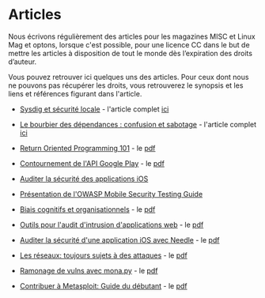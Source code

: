 # Articles

Nous écrivons régulièrement des articles pour les magazines MISC et Linux Mag et optons, lorsque c'est possible, pour une licence CC dans le but de mettre les articles à disposition de tout le monde dès l’expiration des droits d’auteur.

Vous pouvez retrouver ici quelques uns des articles. Pour ceux dont nous ne pouvons pas récupérer les droits, vous retrouverez le synopsis et les liens et références figurant dans l'article.

- [Sysdig et sécurité locale](https://github.com/randorisec/articles/tree/master/GLMF265_Sysdig) - l'article complet [ici](https://connect.ed-diamond.com/gnu-linux-magazine/glmf-265/sysdig-et-securite-locale)

- [Le bourbier des dépendances : confusion et sabotage](https://github.com/randorisec/articles/tree/master/MISC123_Dépendances) - l'article complet [ici](https://connect.ed-diamond.com/misc/misc-123/le-bourbier-des-dependances-confusion-et-sabotage)

- [Return Oriented Programming 101](https://github.com/randorisec/articles/tree/master/MISCHS22-ROP-101) - le [pdf](https://github.com/randorisec/articles/blob/master/MISCHS22-ROP-101/MISCHS22-ROP-101.pdf)

- [Contournement de l'API Google Play](https://github.com/randorisec/articles/tree/master/MISC106_Billing) - le [pdf](https://github.com/randorisec/articles/blob/master/MISC106_Billing/misc106-Contournement-API-Google-Play-cc.pdf)

- [Auditer la sécurité des applications iOS](https://github.com/randorisec/articles/tree/master/MISC106_iOS)

- [Présentation de l'OWASP Mobile Security Testing Guide](https://github.com/randorisec/articles/tree/master/MISC106_MSTG)

- [Biais cognitifs et organisationnels](https://github.com/randorisec/articles/tree/master/MISCHS20_Biais) - le [pdf](https://github.com/randorisec/articles/blob/master/MISCHS20_Biais/MISCHS20-Biais_cognitifs-Inti_Rossenbach.pdf)

- [Outils pour l'audit d'intrusion d'applications web](https://github.com/randorisec/articles/tree/master/GLMFHS97_Web) - le [pdf](https://github.com/randorisec/articles/blob/master/GLMFHS97_Web/LMHS97-Outils-auditIntrusions-applicationsWeb.pdf)

- [Auditer la sécurité d'une application iOS avec Needle](https://github.com/randorisec/articles/tree/master/MISC91_Needle) - le [pdf](https://github.com/randorisec/articles/blob/master/MISC91_Needle/MISC91-Auditer_la_securite_d_une_application_iOS_avec_Needle-Davy_Douhine.pdf)

- [Les réseaux: toujours sujets à des attaques](https://github.com/randorisec/articles/tree/master/MISC85_Attaques_reseau) - le [pdf](https://github.com/randorisec/articles/blob/master/MISC85_Attaques_reseau/MISC85-Les_reseaux_toujours_sujets_a_des_attaques-Nicolas_Mattiocco_Davy_Douhine.pdf)

- [Ramonage de vulns avec mona.py](https://github.com/randorisec/articles/tree/master/MISC79_Mona) - le [pdf](https://github.com/randorisec/articles/blob/master/MISC79_Mona/MISC79-Ramonage_de_vulns_avec_Mona.py-Davy_Douhine.pdf)

- [Contribuer à Metasploit: Guide du débutant](https://github.com/randorisec/articles/tree/master/MISC76_Metasploit) - le [pdf](https://github.com/randorisec/articles/blob/master/MISC76_Metasploit/MISC76-Contribuer_a_Metasploit-Guide_du_debutant-Davy_Douhine.pdf)
